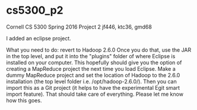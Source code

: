# cs5300_p2
Cornell CS 5300 Spring 2016 Project 2
jf446, ktc36, gmd68


I added an eclipse project. 

What you need to do:
revert to Hadoop 2.6.0
Once you do that, use the JAR in the top level, and put it into the "plugins" folder of where Eclipse is installed on your computer. 
This hopefully should give you the option of creating a MapReduce project the next time you load Eclipse. Make a dummy MapReduce project and set the 
location of Hadoop to the 2.6.0 installation (the top level folder i.e. /opt/hadoop-2.6.0/). Then you can import this as a Git project (it helps to have the experimental Egit smart import feature). That should take care of everything. Please let me know how this goes. 



